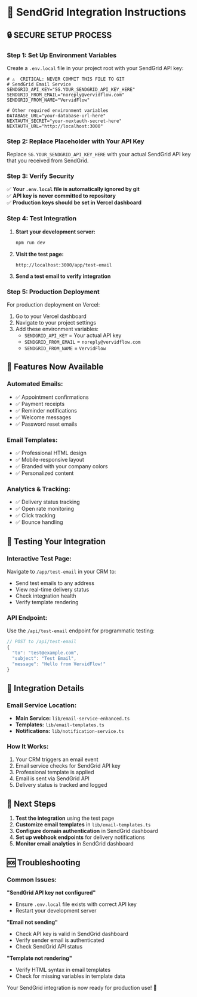 # 📧 SendGrid Integration Instructions

## 🔒 **SECURE SETUP PROCESS**

### **Step 1: Set Up Environment Variables**

Create a `.env.local` file in your project root with your SendGrid API key:

```env
# ⚠️  CRITICAL: NEVER COMMIT THIS FILE TO GIT
# SendGrid Email Service
SENDGRID_API_KEY="SG.YOUR_SENDGRID_API_KEY_HERE"
SENDGRID_FROM_EMAIL="noreply@vervidflow.com"
SENDGRID_FROM_NAME="VervidFlow"

# Other required environment variables
DATABASE_URL="your-database-url-here"
NEXTAUTH_SECRET="your-nextauth-secret-here"
NEXTAUTH_URL="http://localhost:3000"
```

### **Step 2: Replace Placeholder with Your API Key**

Replace `SG.YOUR_SENDGRID_API_KEY_HERE` with your actual SendGrid API key that you received from SendGrid.

### **Step 3: Verify Security**

✅ **Your `.env.local` file is automatically ignored by git**  
✅ **API key is never committed to repository**  
✅ **Production keys should be set in Vercel dashboard**

### **Step 4: Test Integration**

1. **Start your development server:**
   ```bash
   npm run dev
   ```

2. **Visit the test page:**
   ```
   http://localhost:3000/app/test-email
   ```

3. **Send a test email to verify integration**

### **Step 5: Production Deployment**

For production deployment on Vercel:

1. Go to your Vercel dashboard
2. Navigate to your project settings
3. Add these environment variables:
   - `SENDGRID_API_KEY` = Your actual API key
   - `SENDGRID_FROM_EMAIL` = `noreply@vervidflow.com`
   - `SENDGRID_FROM_NAME` = `VervidFlow`

## 🚀 **Features Now Available**

### **Automated Emails:**
- ✅ Appointment confirmations
- ✅ Payment receipts  
- ✅ Reminder notifications
- ✅ Welcome messages
- ✅ Password reset emails

### **Email Templates:**
- ✅ Professional HTML design
- ✅ Mobile-responsive layout
- ✅ Branded with your company colors
- ✅ Personalized content

### **Analytics & Tracking:**
- ✅ Delivery status tracking
- ✅ Open rate monitoring
- ✅ Click tracking
- ✅ Bounce handling

## 🧪 **Testing Your Integration**

### **Interactive Test Page:**
Navigate to `/app/test-email` in your CRM to:
- Send test emails to any address
- View real-time delivery status
- Check integration health
- Verify template rendering

### **API Endpoint:**
Use the `/api/test-email` endpoint for programmatic testing:

```javascript
// POST to /api/test-email
{
  "to": "test@example.com",
  "subject": "Test Email",
  "message": "Hello from VervidFlow!"
}
```

## 🔧 **Integration Details**

### **Email Service Location:**
- **Main Service:** `lib/email-service-enhanced.ts`
- **Templates:** `lib/email-templates.ts`
- **Notifications:** `lib/notification-service.ts`

### **How It Works:**
1. Your CRM triggers an email event
2. Email service checks for SendGrid API key
3. Professional template is applied
4. Email is sent via SendGrid API
5. Delivery status is tracked and logged

## 🎯 **Next Steps**

1. **Test the integration** using the test page
2. **Customize email templates** in `lib/email-templates.ts`
3. **Configure domain authentication** in SendGrid dashboard
4. **Set up webhook endpoints** for delivery notifications
5. **Monitor email analytics** in SendGrid dashboard

## 🆘 **Troubleshooting**

### **Common Issues:**

**"SendGrid API key not configured"**
- Ensure `.env.local` file exists with correct API key
- Restart your development server

**"Email not sending"**
- Check API key is valid in SendGrid dashboard
- Verify sender email is authenticated
- Check SendGrid API status

**"Template not rendering"**
- Verify HTML syntax in email templates
- Check for missing variables in template data

Your SendGrid integration is now ready for production use! 🎉